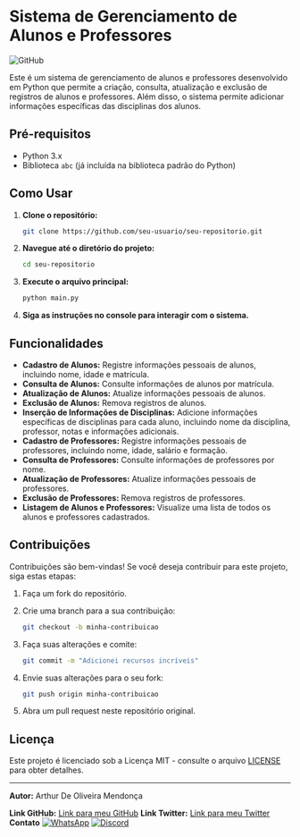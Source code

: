 # Sistema de Gerenciamento de Alunos e Professores

![GitHub](https://img.shields.io/github/license/seu-usuario/seu-repositorio)

Este é um sistema de gerenciamento de alunos e professores desenvolvido em Python que permite a criação, consulta, atualização e exclusão de registros de alunos e professores. Além disso, o sistema permite adicionar informações específicas das disciplinas dos alunos.

## Pré-requisitos

- Python 3.x
- Biblioteca `abc` (já incluída na biblioteca padrão do Python)

## Como Usar

1. **Clone o repositório:**

    ```bash
    git clone https://github.com/seu-usuario/seu-repositorio.git
    ```

2. **Navegue até o diretório do projeto:**

    ```bash
    cd seu-repositorio
    ```

3. **Execute o arquivo principal:**

    ```bash
    python main.py
    ```

4. **Siga as instruções no console para interagir com o sistema.**

## Funcionalidades

- **Cadastro de Alunos:** Registre informações pessoais de alunos, incluindo nome, idade e matrícula.
- **Consulta de Alunos:** Consulte informações de alunos por matrícula.
- **Atualização de Alunos:** Atualize informações pessoais de alunos.
- **Exclusão de Alunos:** Remova registros de alunos.
- **Inserção de Informações de Disciplinas:** Adicione informações específicas de disciplinas para cada aluno, incluindo nome da disciplina, professor, notas e informações adicionais.
- **Cadastro de Professores:** Registre informações pessoais de professores, incluindo nome, idade, salário e formação.
- **Consulta de Professores:** Consulte informações de professores por nome.
- **Atualização de Professores:** Atualize informações pessoais de professores.
- **Exclusão de Professores:** Remova registros de professores.
- **Listagem de Alunos e Professores:** Visualize uma lista de todos os alunos e professores cadastrados.

## Contribuições

Contribuições são bem-vindas! Se você deseja contribuir para este projeto, siga estas etapas:

1. Faça um fork do repositório.
2. Crie uma branch para a sua contribuição:

    ```bash
    git checkout -b minha-contribuicao
    ```

3. Faça suas alterações e comite:

    ```bash
    git commit -m "Adicionei recursos incríveis"
    ```

4. Envie suas alterações para o seu fork:

    ```bash
    git push origin minha-contribuicao
    ```

5. Abra um pull request neste repositório original.

## Licença

Este projeto é licenciado sob a Licença MIT - consulte o arquivo [LICENSE](LICENSE) para obter detalhes.

---

**Autor:** Arthur De Oliveira Mendonça 

**Link GitHub:** [Link para meu GitHub](https://github.com/ImArthz)
**Link Twitter:** [Link para meu Twitter](https://twitter.com/Im_Arthz)
**Contato** [![WhatsApp](https://img.shields.io/badge/WhatsApp-Chat%20with%20Me-brightgreen)](https://api.whatsapp.com/send?phone=37988528423) [![Discord](https://img.shields.io/badge/Discord-Chat%20with%20Me-blue)](https://discordapp.com/users/imarthz)



